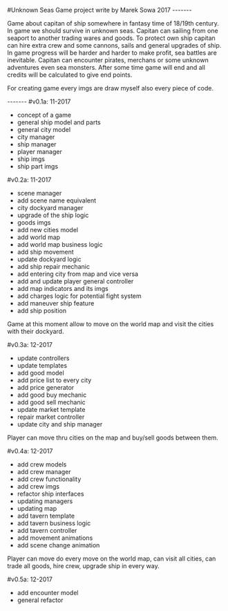 #Unknown Seas 
Game project write by Marek Sowa 2017
*-*-*-*-*-*-*-*

Game about capitan of ship somewhere in fantasy time of 18/19th century. In game we should survive in unknown seas. 
Capitan can sailing from one seaport to another trading wares and goods. To protect own ship capitan can hire extra crew
and some cannons, sails and general upgrades of ship. In game progress will be harder and harder to make profit, sea
battles are inevitable. Capitan can encounter pirates, merchans or some unknown adventures even sea monsters. After some time
game will end and all credits will be calculated to give end points.

For creating game every imgs are draw myself also every piece of code. 

*-*-*-*-*-*-*-*
#v0.1a: 11-2017
 - concept of a game
 - general ship model and parts
 - general city model
 - city manager
 - ship manager
 - player manager
 - ship imgs
 - ship part imgs
 
 #v0.2a: 11-2017
 - scene manager 
 - add scene name equivalent
 - city dockyard manager
 - upgrade of the ship logic
 - goods imgs
 - add new cities model
 - add world map
 - add world map business logic
 - add ship movement
 - update dockyard logic
 - add ship repair mechanic
 - add entering city from map and vice versa
 - add and update player general controller
 - add map indicators and its imgs
 - add charges logic for potential fight system
 - add maneuver ship feature 
 - add ship position
 
 Game at this moment allow to move on the world map and visit the cities with their dockyard.
 
 #v0.3a: 12-2017
 - update controllers
 - update templates
 - add good model
 - add price list to every city
 - add price generator
 - add good buy mechanic 
 - add good sell mechanic
 - update market template
 - repair market controller
 - update city and ship manager
 
 Player can move thru cities on the map and buy/sell goods between them.
 
 #v0.4a: 12-2017
 - add crew models
 - add crew manager
 - add crew functionality
 - add crew imgs
 - refactor ship interfaces
 - updating managers
 - updating map
 - add tavern template
 - add tavern business logic
 - add tavern controller
 - add movement animations
 - add scene change animation
 
  Player can move do every move on the world map, can visit all cities, can trade all goods, hire crew, upgrade ship 
  in every way. 
  
#v0.5a: 12-2017
- add encounter model
- general refactor  